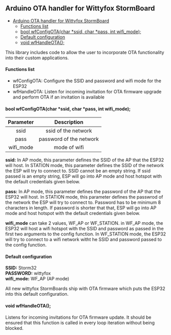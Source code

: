 Arduino OTA handler for Wittyfox  StormBoard
----------
- [Arduino OTA handler for Wittyfox StormBoard](#arduino-ota-handler-for-wittyfox-stormboard)
    - [Functions list](#functions-list)
    - [bool wfConfigOTA(char *ssid, char *pass, int wifi_mode);](#bool-wfconfigotachar-ssid-char-pass-int-wifimode)
    - [Default configuration](#default-configuration)
    - [void wfHandleOTA();](#void-wfhandleota)

This library includes code to allow the user to incorporate OTA functionality into their custom applications.

#### Functions list
  - wfConfigOTA: Configure the SSID and password and wifi mode for the ESP32
  - wfHandleOTA: Listen for incoming invitation for OTA firmware upgrade and perform OTA if an invitation is available

#### bool wfConfigOTA(char *ssid, char *pass, int wifi_mode);

| Parameter |       Description       |
| :-------: | :---------------------: |
|   ssid    |   ssid of the network   |
|   pass    | password of the network |
| wifi_mode |      mode of wifi       |

**ssid:** In AP mode, this parameter defines the SSID of the AP that the ESP32 will host. In STATION mode, this parameter defines the SSID of the network the ESP will try to connect to. SSID cannot be an empty string. If ssid passed is an empty string, ESP will go into AP mode and host hotspot with the default credentials given below.

**pass:** In AP mode, this parameter defines the password of the AP that the ESP32 will host. In STATION mode, this parameter defines the passwrod of the network the ESP will try to connect to. Password has to be minimum 8 characters in length. If password is shorter that that, ESP will go into AP mode and host hotspot with the default credentials given below.

**wifi_mode** can take 2 values, WF_AP or WF_STATION. in WF_AP mode, the ESP32 will host a wifi hotspot with the SSID and password as passed in the first two arguments to the config function. In WF_STATION mode, the ESP32 will try to connect to a wifi network witht he SSID and password passed to the config function.

#### Default configuration

**SSID:** Storm32  
**PASSWORD:** wittyfox  
**wifi_mode:** WF_AP (AP mode)

All new wittyfox StormBoards ship with OTA firmware which puts the ESP32 into this default configuration.

#### void wfHandleOTA();

Listens for incoming invitations for OTA firmware update. It should be ensured that this function is called in every loop iteration without being blocked.